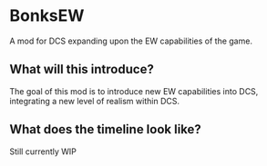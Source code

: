 # BonksEW
A mod for DCS expanding upon the EW capabilities of the game.

## What will this introduce?
The goal of this mod is to introduce new EW capabilities into DCS, integrating a new level of realism within DCS.

## What does the timeline look like?
Still currently WIP